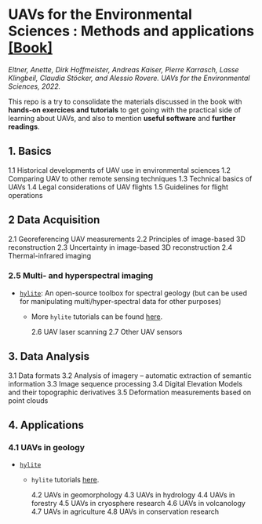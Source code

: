 # UAVs for the Environmental Sciences : Methods and applications [[Book]](https://www.researchgate.net/publication/359619321_UAVs_for_the_Environmental_Sciences)

_Eltner, Anette, Dirk Hoffmeister, Andreas Kaiser, Pierre Karrasch, Lasse Klingbeil, Claudia Stöcker, and Alessio Rovere. UAVs for the Environmental Sciences, 2022._

This repo is a try to consolidate the materials discussed in the book with **hands-on exercices and tutorials** to get going with the practical side of learning about UAVs, and also to mention **useful software** and **further readings**.

## 1. Basics

1.1 Historical developments of UAV use in environmental sciences
1.2 Comparing UAV to other remote sensing techniques
1.3 Technical basics of UAVs
1.4 Legal considerations of UAV flights
1.5 Guidelines for flight operations

## 2 Data Acquisition

2.1 Georeferencing UAV measurements
2.2 Principles of image-based 3D reconstruction
2.3 Uncertainty in image-based 3D reconstruction
2.4 Thermal-infrared imaging

### 2.5 Multi- and hyperspectral imaging

- [`hylite`](https://github.com/hifexplo/hylite): An open-source toolbox for spectral geology (but can be used for manipulating multi/hyper-spectral data for other purposes)

  - More `hylite` tutorials can be found [here](https://hifexplo.github.io/hylite/hylite.html).

    2.6 UAV laser scanning
    2.7 Other UAV sensors

## 3. Data Analysis

3.1 Data formats
3.2 Analysis of imagery – automatic extraction of semantic information
3.3 Image sequence processing
3.4 Digital Elevation Models and their topographic derivatives
3.5 Deformation measurements based on point clouds

## 4. Applications

### 4.1 UAVs in geology

- [`hylite`](https://github.com/hifexplo/hylite)

  - `hylite` tutorials [here](https://hifexplo.github.io/hylite/hylite.html).

    4.2 UAVs in geomorphology
    4.3 UAVs in hydrology
    4.4 UAVs in forestry
    4.5 UAVs in cryosphere research
    4.6 UAVs in volcanology
    4.7 UAVs in agriculture
    4.8 UAVs in conservation research
